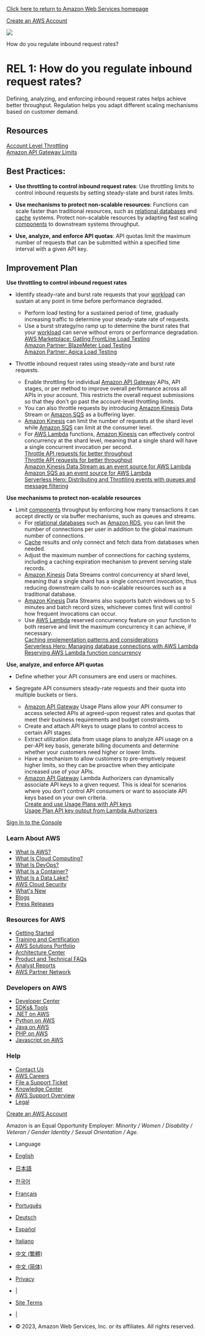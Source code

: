 [Click here to return to Amazon Web Services homepage](https://aws.amazon.com/?nc2=h_lg)

[Create an AWS Account](https://portal.aws.amazon.com/gp/aws/developer/registration/index.html?nc2=h_ct&src=default)

[![](../../../../Assets/TypeII/png/AWS_WA_TripleHexagon.png)](https://wa.aws.amazon.com/wat.map.en.html)

How do you regulate inbound request rates?

# **REL 1:** How do you regulate inbound request rates?

Defining, analyzing, and enforcing inbound request rates helps achieve better throughput. Regulation helps you adapt different scaling mechanisms based on customer demand.

## Resources

[Account Level Throttling](https://docs.aws.amazon.com/apigateway/latest/developerguide/api-gateway-request-throttling.html?ref=wellarchitected)  
 [Amazon API Gateway Limits](https://docs.aws.amazon.com/apigateway/latest/developerguide/limits.html?ref=wellarchitected)

## Best Practices:

* **Use throttling to control inbound request rates**: Use throttling limits to control inbound requests by setting steady-state and burst rates limits.

* **Use mechanisms to protect non-scalable resources**: Functions can scale faster than traditional resources, such as [relational databases](serv.concept.relational.en.html "A relational database is a collection of data items with pre-defined relationships between them.") and [cache](serv.concept.cache.en.html "A place that data is stored, temporarily, to increase performance by decreasing access time to frequently used data.") systems. Protect non-scalable resources by adapting fast scaling [components](serv.concept.component.en.html "The code, configuration and AWS Resources that deliver against a business requirement.") to downstream systems throughput.

* **Use, analyze, and enforce API quotas**: API quotas limit the maximum number of requests that can be submitted within a specified time interval with a given API key.

## Improvement Plan

**Use throttling to control inbound request rates**  

* Identify steady-rate and burst rate requests that your [workload](serv.concept.workload.en.html "The set of components that together deliver business value.") can sustain at any point in time before performance degraded.
  * Perform load testing for a sustained period of time, gradually increasing traffic to determine your steady-state rate of requests.
  * Use a burst strategy/no ramp up to determine the burst rates that your [workload](serv.concept.workload.en.html "The set of components that together deliver business value.") can serve without errors or performance degradation.  
[AWS Marketplace: Gatling FrontLine Load Testing](https://aws.amazon.com/marketplace/pp/Gatling-Corp-Gatling-FrontLine-High-Scale-Load-Tes/B07DTWPZG8?ref=wellarchitected)  
[Amazon Partner: BlazeMeter Load Testing](https://aws.amazon.com/partners/find/partnerdetails/?n=BlazeMeter%2C%20a%20CA%20Technologies%20Company&id=001E000000Rp5PcIAJ&ref=wellarchitected)  
[Amazon Partner: Apica Load Testing](https://aws.amazon.com/partners/find/partnerdetails/?n=Apica&id=001E000000Rp56sIAB&ref=wellarchitected)
  

* Throttle inbound request rates using steady-rate and burst rate requests.
  * Enable throttling for individual [Amazon API Gateway](serv.concept.apigateway.en.html "A fully managed service that makes it easy for developers to create, publish, maintain, monitor, and secure APIs at any scale.") APIs, API stages, or per method to improve overall performance across all APIs in your account. This restricts the overall request submissions so that they don't go past the account-level throttling limits.
  * You can also throttle requests by introducing [Amazon Kinesis](serv.concept.amazonkinesis.en.html "A platform for streaming data on AWS. Kinesis offers services that simplify the loading and analysis of streaming data.") Data Stream or [Amazon SQS](serv.concept.amazonsimplequeueservice.en.html "Reliable and scalable hosted queues for storing messages as they travel between computers.") as a buffering layer.
  * [Amazon Kinesis](serv.concept.amazonkinesis.en.html "A platform for streaming data on AWS. Kinesis offers services that simplify the loading and analysis of streaming data.") can limit the number of requests at the shard level while [Amazon SQS](serv.concept.amazonsimplequeueservice.en.html "Reliable and scalable hosted queues for storing messages as they travel between computers.") can limit at the consumer level.
  * For [AWS Lambda](serv.concept.lambda.en.html "A web service that lets you run code without provisioning or managing servers. You can run code for virtually any type of application or back-end service with zero administration. You can set up your code to automatically trigger from other AWS services or call it directly from any web or mobile app.") functions, [Amazon Kinesis](serv.concept.amazonkinesis.en.html "A platform for streaming data on AWS. Kinesis offers services that simplify the loading and analysis of streaming data.") can effectively control concurrency at the shard level, meaning that a single shard will have a single concurrent invocation per second.  
[Throttle API requests for better throughput](https://docs.aws.amazon.com/apigateway/latest/developerguide/api-gateway-request-throttling.html?ref=wellarchitected)  
[Throttle API requests for better throughput](https://docs.aws.amazon.com/apigateway/latest/developerguide/api-gateway-request-throttling.html?ref=wellarchitected)  
[Amazon Kinesis Data Stream as an event source for AWS Lambda](https://docs.aws.amazon.com/lambda/latest/dg/with-kinesis.html?ref=wellarchitected)  
[Amazon SQS as an event source for AWS Lambda](https://docs.aws.amazon.com/lambda/latest/dg/with-sqs.html?ref=wellarchitected)  
[Serverless Hero: Distributing and Throttling events with queues and message filtering](https://www.jeremydaly.com/how-to-use-sns-and-sqs-to-distribute-and-throttle-events/?ref=wellarchitected)
  

**Use mechanisms to protect non-scalable resources**  

* Limit [components](serv.concept.component.en.html "The code, configuration and AWS Resources that deliver against a business requirement.") throughput by enforcing how many transactions it can accept directly or via buffer mechanisms, such as queues and streams.
  * For [relational databases](serv.concept.relational.en.html "A relational database is a collection of data items with pre-defined relationships between them.") such as [Amazon RDS](serv.concept.amazonrelationaldatabaseservice.en.html "A web service that makes it easier to set up, operate, and scale a relational database in the cloud. It provides cost-efficient, resizable capacity for an industry-standard relational database and manages common database administration tasks."), you can limit the number of connections per user in addition to the global maximum number of connections.
  * [Cache](serv.concept.cache.en.html "A place that data is stored, temporarily, to increase performance by decreasing access time to frequently used data.") results and only connect and fetch data from databases when needed.
  * Adjust the maximum number of connections for caching systems, including a caching expiration mechanism to prevent serving stale records.
  * [Amazon Kinesis](serv.concept.amazonkinesis.en.html "A platform for streaming data on AWS. Kinesis offers services that simplify the loading and analysis of streaming data.") Data Streams control concurrency at shard level, meaning that a single shard has a single concurrent invocation, thus reducing downstream calls to non-scalable resources such as a traditional database.
  * [Amazon Kinesis](serv.concept.amazonkinesis.en.html "A platform for streaming data on AWS. Kinesis offers services that simplify the loading and analysis of streaming data.") Data Streams also supports batch windows up to 5 minutes and batch record sizes, whichever comes first will control how frequent invocations can occur.
  * Use [AWS Lambda](serv.concept.lambda.en.html "A web service that lets you run code without provisioning or managing servers. You can run code for virtually any type of application or back-end service with zero administration. You can set up your code to automatically trigger from other AWS services or call it directly from any web or mobile app.") reserved concurrency feature on your function to both reserve and limit the maximum concurrency it can achieve, if necessary.  
[Caching implementation patterns and considerations](https://aws.amazon.com/caching/implementation-considerations/?ref=wellarchitected)  
[Serverless Hero: Managing database connections with AWS Lambda](https://www.jeremydaly.com/manage-rds-connections-aws-lambda/?ref=wellarchitected)  
[Reserving AWS Lambda function concurrency](https://docs.aws.amazon.com/lambda/latest/dg/per-function-concurrency.html?ref=wellarchitected)
  

**Use, analyze, and enforce API quotas**  

* Define whether your API consumers are end users or machines.

* Segregate API consumers steady-rate requests and their quota into multiple buckets or tiers.
  * [Amazon API Gateway](serv.concept.apigateway.en.html "A fully managed service that makes it easy for developers to create, publish, maintain, monitor, and secure APIs at any scale.") Usage Plans allow your API consumer to access selected APIs at agreed-upon request rates and quotas that meet their business requirements and budget constraints.
  * Create and attach API keys to usage plans to control access to certain API stages.
  * Extract utilization data from usage plans to analyze API usage on a per-API key basis, generate billing documents and determine whether your customers need higher or lower limits.
  * Have a mechanism to allow customers to pre-emptively request higher limits, so they can be proactive when they anticipate increased use of your APIs.
  * [Amazon API Gateway](serv.concept.apigateway.en.html "A fully managed service that makes it easy for developers to create, publish, maintain, monitor, and secure APIs at any scale.") Lambda Authorizers can dynamically associate API keys to a given request. This is ideal for scenarios where you don’t control API consumers or want to associate API keys based on your own criteria.  
[Create and use Usage Plans with API keys](https://docs.aws.amazon.com/apigateway/latest/developerguide/api-gateway-api-usage-plans.html?ref=wellarchitected)  
[Usage Plan API key output from Lambda Authorizers](https://docs.aws.amazon.com/apigateway/latest/developerguide/api-gateway-lambda-authorizer-output.html?ref=wellarchitected)
  
[Sign In to the Console](https://console.aws.amazon.com/console/home?nc1=f_ct&src=footer-signin-mobile)

### Learn About AWS

* [What Is AWS?](https://aws.amazon.com/what-is-aws/?nc1=f_cc)
* [What Is Cloud Computing?](https://aws.amazon.com/what-is-cloud-computing/?nc1=f_cc)
* [What Is DevOps?](https://aws.amazon.com/devops/what-is-devops/?nc1=f_cc)
* [What Is a Container?](https://aws.amazon.com/containers/?nc1=f_cc)
* [What Is a Data Lake?](https://aws.amazon.com/big-data/datalakes-and-analytics/what-is-a-data-lake/?nc1=f_cc)
* [AWS Cloud Security](https://aws.amazon.com/security/?nc1=f_cc)
* [What's New](https://aws.amazon.com/new/?nc1=f_cc)
* [Blogs](https://aws.amazon.com/blogs/?nc1=f_cc)
* [Press Releases](https://press.aboutamazon.com/press-releases/aws "Press Releases")

### Resources for AWS

* [Getting Started](https://aws.amazon.com/getting-started/?nc1=f_cc)
* [Training and Certification](https://aws.amazon.com/training/?nc1=f_cc)
* [AWS Solutions Portfolio](https://aws.amazon.com/solutions/?nc1=f_cc)
* [Architecture Center](https://aws.amazon.com/architecture/?nc1=f_cc)
* [Product and Technical FAQs](https://aws.amazon.com/faqs/?nc1=f_dr)
* [Analyst Reports](https://aws.amazon.com/resources/analyst-reports/?nc1=f_cc)
* [AWS Partner Network](https://aws.amazon.com/partners/?nc1=f_dr)

### Developers on AWS

* [Developer Center](https://aws.amazon.com/developer/?nc1=f_dr)
* [SDKs& Tools](https://aws.amazon.com/developer/tools/?nc1=f_dr)
* [.NET on AWS](https://aws.amazon.com/developer/language/net/?nc1=f_dr)
* [Python on AWS](https://aws.amazon.com/developer/language/python/?nc1=f_dr)
* [Java on AWS](https://aws.amazon.com/developer/language/java/?nc1=f_dr)
* [PHP on AWS](https://aws.amazon.com/developer/language/php/?nc1=f_cc)
* [Javascript on AWS](https://aws.amazon.com/developer/language/javascript/?nc1=f_dr)

### Help

* [Contact Us](https://aws.amazon.com/contact-us/?nc1=f_m)
* [AWS Careers](https://aws.amazon.com/careers/?nc1=f_hi)
* [File a Support Ticket](https://console.aws.amazon.com/support/home/?nc1=f_dr)
* [Knowledge Center](https://aws.amazon.com/premiumsupport/knowledge-center/?nc1=f_dr)
* [AWS Support Overview](https://aws.amazon.com/premiumsupport/?nc1=f_dr)
* [Legal](https://aws.amazon.com/legal/?nc1=f_cc)

[Create an AWS Account](https://portal.aws.amazon.com/gp/aws/developer/registration/index.html?nc1=f_ct&src=default)

Amazon is an Equal Opportunity Employer: *Minority / Women / Disability / Veteran / Gender Identity / Sexual Orientation / Age.*

* Language
* [English](https://wa.aws.amazon.com/index.en.html)
* [日本語](https://wa.aws.amazon.com/index.ja.html)
* [한국어](https://wa.aws.amazon.com/index.ko.html)
* [Français](https://wa.aws.amazon.com/index.fr.html)
* [Português](https://wa.aws.amazon.com/index.pt_BR.html)
* [Deutsch](https://wa.aws.amazon.com/index.de.html)
* [Español](https://wa.aws.amazon.com/index.es.html)
* [Italiano](https://wa.aws.amazon.com/index.it.html)
* [中文 (繁體)](https://wa.aws.amazon.com/index.zh_TW.html)
* [中文 (简体)](https://wa.aws.amazon.com/index.zh_CN.html)

* [Privacy](https://aws.amazon.com/privacy/?nc1=f_pr)
* |
* [Site Terms](https://aws.amazon.com/terms/?nc1=f_pr)
* |
* &copy; 2023, Amazon Web Services, Inc. or its affiliates. All rights reserved.